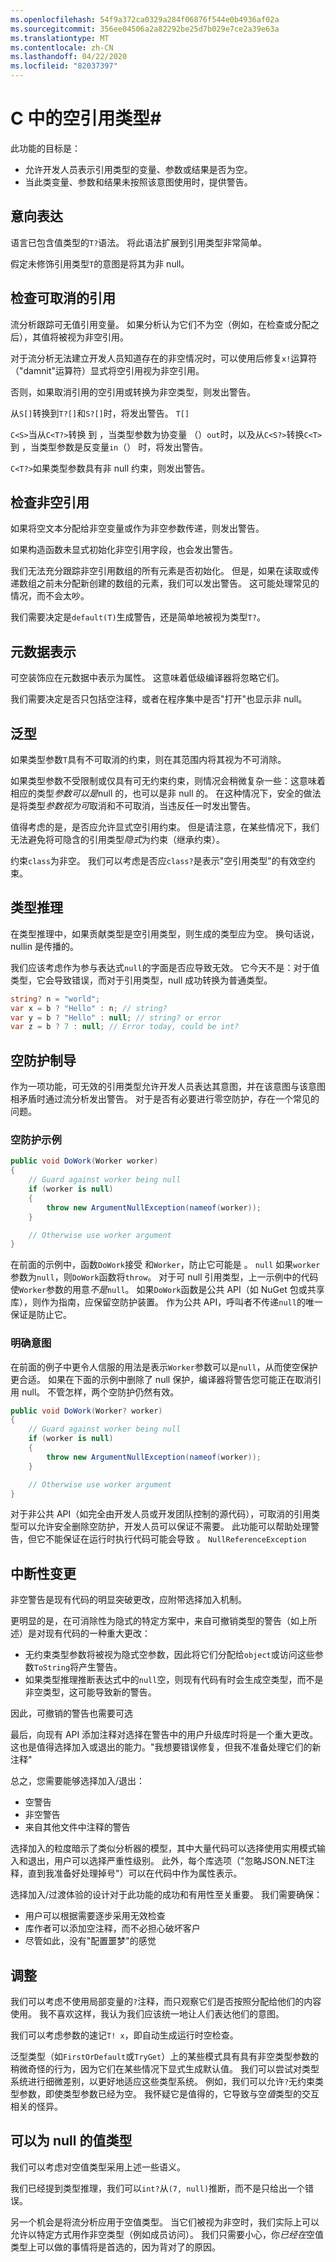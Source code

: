 ```yaml
---
ms.openlocfilehash: 54f9a372ca0329a284f06876f544e0b4936af02a
ms.sourcegitcommit: 356ee04506a2a82292be25d7b029e7ce2a39e63a
ms.translationtype: MT
ms.contentlocale: zh-CN
ms.lasthandoff: 04/22/2020
ms.locfileid: "82037397"
---
```

# <a name="nullable-reference-types-in-c"></a>C 中的空引用类型# #

此功能的目标是：

* 允许开发人员表示引用类型的变量、参数或结果是否为空。
* 当此类变量、参数和结果未按照该意图使用时，提供警告。

## <a name="expression-of-intent"></a>意向表达

语言已包含值类型的`T?`语法。 将此语法扩展到引用类型非常简单。

假定未修饰引用类型`T`的意图是将其为非 null。

## <a name="checking-of-nullable-references"></a>检查可取消的引用

流分析跟踪可无值引用变量。 如果分析认为它们不为空（例如，在检查或分配之后），其值将被视为非空引用。

对于流分析无法建立开发人员知道存在的非空情况时，可以使用后修复`x!`运算符（"damnit"运算符）显式将空引用视为非空引用。

否则，如果取消引用的空引用或转换为非空类型，则发出警告。

从`S[]`转换到`T?[]`和`S?[]`时，将发出警告。 `T[]`

`C<S>`当从`C<T?>`转换 到 ，当类型参数为协变量 （）`out`时，以及从`C<S?>`转换`C<T>`到 ，当类型参数是反变量`in`（） 时，将发出警告。

`C<T?>`如果类型参数具有非 null 约束，则发出警告。

## <a name="checking-of-non-null-references"></a>检查非空引用

如果将空文本分配给非空变量或作为非空参数传递，则发出警告。

如果构造函数未显式初始化非空引用字段，也会发出警告。

我们无法充分跟踪非空引用数组的所有元素是否初始化。 但是，如果在读取或传递数组之前未分配新创建的数组的元素，我们可以发出警告。 这可能处理常见的情况，而不会太吵。

我们需要决定是`default(T)`生成警告，还是简单地被视为类型`T?`。

## <a name="metadata-representation"></a>元数据表示

可空装饰应在元数据中表示为属性。 这意味着低级编译器将忽略它们。

我们需要决定是否只包括空注释，或者在程序集中是否"打开"也显示非 null。

## <a name="generics"></a>泛型

如果类型参数`T`具有不可取消的约束，则在其范围内将其视为不可消除。

如果类型参数不受限制或仅具有可无约束约束，则情况会稍微复杂一些：这意味着相应的类型*参数可以是*null 的，也可以是非 null 的。 在这种情况下，安全的做法是将类型*参数视为可*取消和不可取消，当违反任一时发出警告。 

值得考虑的是，是否应允许显式空引用约束。 但是请注意，在某些情况下，我们无法避免将可隐含的引用类型*隐式*为约束（继承约束）。

约束`class`为非空。 我们可以考虑是否应`class?`是表示"空引用类型"的有效空约束。

## <a name="type-inference"></a>类型推理

在类型推理中，如果贡献类型是空引用类型，则生成的类型应为空。 换句话说，nullin 是传播的。

我们应该考虑作为参与表达式`null`的字面是否应导致无效。 它今天不是：对于值类型，它会导致错误，而对于引用类型，null 成功转换为普通类型。

```csharp
string? n = "world";
var x = b ? "Hello" : n; // string?
var y = b ? "Hello" : null; // string? or error
var z = b ? 7 : null; // Error today, could be int?
```

## <a name="null-guard-guidance"></a>空防护制导

作为一项功能，可无效的引用类型允许开发人员表达其意图，并在该意图与该意图相矛盾时通过流分析发出警告。 对于是否有必要进行零空防护，存在一个常见的问题。

### <a name="example-of-null-guard"></a>空防护示例

```csharp
public void DoWork(Worker worker)
{
    // Guard against worker being null
    if (worker is null)
    {
        throw new ArgumentNullException(nameof(worker));
    }

    // Otherwise use worker argument
}
```

在前面的示例中，函数`DoWork`接受 和`Worker`，防止它可能是 。 `null` 如果`worker`参数为`null`，则`DoWork`函数将`throw`。 对于可 null 引用类型，上一示例中的代码使`Worker`参数的用意*不是*`null`。 如果`DoWork`函数是公共 API（如 NuGet 包或共享库），则作为指南，应保留空防护装置。 作为公共 API，呼叫者不传递`null`的唯一保证是防止它。

### <a name="express-intent"></a>明确意图

在前面的例子中更令人信服的用法是表示`Worker`参数可以是`null`，从而使空保护更合适。 如果在下面的示例中删除了 null 保护，编译器将警告您可能正在取消引用 null。 不管怎样，两个空防护仍然有效。

```csharp
public void DoWork(Worker? worker)
{
    // Guard against worker being null
    if (worker is null)
    {
        throw new ArgumentNullException(nameof(worker));
    }

    // Otherwise use worker argument
}
```

对于非公共 API（如完全由开发人员或开发团队控制的源代码），可取消的引用类型可以允许安全删除空防护，开发人员可以保证不需要。 此功能可以帮助处理警告，但它不能保证在运行时执行代码可能会导致 。 `NullReferenceException`

## <a name="breaking-changes"></a>中断性变更

非空警告是现有代码的明显突破更改，应附带选择加入机制。

更明显的是，在可消除性为隐式的特定方案中，来自可撤销类型的警告（如上所述）是对现有代码的一种重大更改：

* 无约束类型参数将被视为隐式空参数，因此将它们分配给`object`或访问这些参数`ToString`将产生警告。
* 如果类型推理推断表达式中的`null`空，则现有代码有时会生成空类型，而不是非空类型，这可能导致新的警告。

因此，可撤销的警告也需要可选

最后，向现有 API 添加注释对选择在警告中的用户升级库时将是一个重大更改。 这也是值得选择加入或退出的能力。"我想要错误修复，但我不准备处理它们的新注释"

总之，您需要能够选择加入/退出：
* 空警告
* 非空警告
* 来自其他文件中注释的警告

选择加入的粒度暗示了类似分析器的模型，其中大量代码可以选择使用实用模式输入和退出，用户可以选择严重性级别。 此外，每个库选项（"忽略JSON.NET注释，直到我准备好处理掉号"）可以在代码中作为属性表示。

选择加入/过渡体验的设计对于此功能的成功和有用性至关重要。 我们需要确保：

* 用户可以根据需要逐步采用无效检查
* 库作者可以添加空注释，而不必担心破坏客户
* 尽管如此，没有"配置噩梦"的感觉

## <a name="tweaks"></a>调整

我们可以考虑不使用局部变量的`?`注释，而只观察它们是否按照分配给他们的内容使用。 我不喜欢这样，我认为我们应该统一地让人们表达他们的意图。

我们可以考虑参数的速记`T! x`，即自动生成运行时空检查。

泛型类型（如`FirstOrDefault`或`TryGet`）上的某些模式具有具有非空类型参数的稍微奇怪的行为，因为它们在某些情况下显式生成默认值。 我们可以尝试对类型系统进行细微差别，以更好地适应这些类型系统。 例如，我们可以允许`?`无约束类型参数，即使类型参数已经为空。 我怀疑它是值得的，它导致与空*值*类型的交互相关的怪异。 

## <a name="nullable-value-types"></a>可以为 null 的值类型

我们可以考虑对空值类型采用上述一些语义。

我们已经提到类型推理，我们可以`int?`从`(7, null)`推断，而不是只给出一个错误。

另一个机会是将流分析应用于空值类型。 当它们被视为非空时，我们实际上可以允许以特定方式用作非空类型（例如成员访问）。 我们只需要小心，你*已经在*空值类型上可以做的事情将是首选的，因为背对了的原因。
